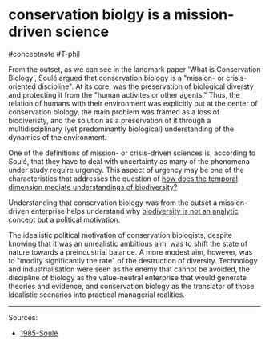 # conservation biolgy is a mission-driven science
#conceptnote #T-phil

From the outset, as we can see in the landmark paper 'What is Conservation Biology', Soulé argued that conservation biology is a "mission- or crisis-oriented discipline". At its core, was the preservation of biological diversty and protecting it from the "human activites or other agents." Thus, the relation of humans with their environment was explicitly put at the center of conservation biology, the main problem was framed as a loss of biodiveristy, and the solution as a preservation of it through a multidisciplinary (yet predominantly biological) understanding of the dynamics of the environment. 

One of the definitions of mission- or crisis-driven sciences is, according to Soulé, that they have to deal with uncertainty as many of the phenomena under study require urgency. This aspect of urgency may be one of the characteristics that addresses the question of [how does the temporal dimension mediate understandings of biodiversity?](how%20does%20the%20temporal%20dimension%20mediate%20understandings%20of%20biodiversity?.md)

Understanding that conservation biology was from the outset a mission-driven enterprise helps understand why [biodiversity is not an analytic concept but a political motivation](biodiversity%20is%20not%20an%20analytic%20concept%20but%20a%20political%20motivation.md).

The idealistic political motivation of conservation biologists, despite knowing that it was an unrealistic ambitious aim, was to shift the state of nature towards a preindustrial balance. A more modest aim, however, was to "modify significantly the rate" of the destruction of diversity. Technology and industrialisation were seen as the enemy that cannot be avoided, the discipline of biology as the value-neutral enterprise that would generate theories and evidence, and conservation biology as the translator of those idealistic scenarios into practical managerial realities. 

---

Sources:
- [1985-Soulé](1985-Soulé.md)